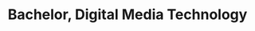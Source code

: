 ---
title: Bachelor, Digital Media Technology
organization: Beijing University of Technology
organizationUrl: https://www.bjut.edu.cn
location: Beijing, CHN
supervisor: Zhiqiang Wang
supervisorUrl: https://xxxb.bjut.edu.cn/info/1413/2208.htm
start: 2017-09-01
end: 2021-07-13
---